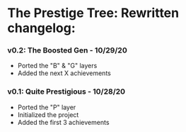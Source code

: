 # The Prestige Tree: Rewritten changelog:

### v0.2: The Boosted Gen - 10/29/20
- Ported the "B" & "G" layers
- Added the next X achievements

### v0.1: Quite Prestigious - 10/28/20
- Ported the "P" layer
- Initialized the project
- Added the first 3 achievements

